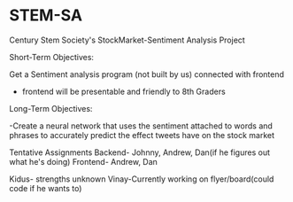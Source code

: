 # STEM-SA
Century Stem Society's StockMarket-Sentiment Analysis Project

Short-Term Objectives:

Get a Sentiment analysis program (not built by us) connected with frontend 
- frontend will be presentable and friendly to 8th Graders



Long-Term Objectives:

-Create a neural network that uses the sentiment attached to words and phrases to accurately predict the effect tweets 
have on the stock market 

Tentative Assignments
Backend- Johnny, Andrew, Dan(if he figures out what he's doing)
Frontend- Andrew, Dan

Kidus- strengths unknown
Vinay-Currently working on flyer/board(could code if he wants to)
